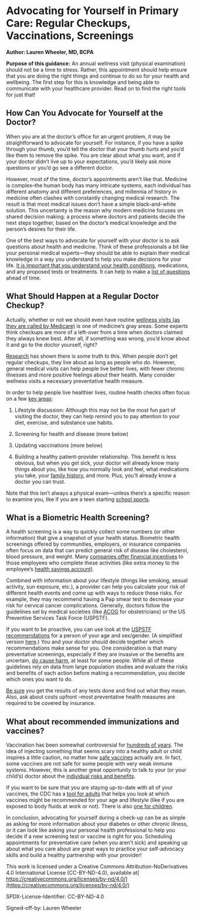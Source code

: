 # Advocating for Yourself in Primary Care: Regular Checkups, Vaccinations, Screenings

**Author: Lauren Wheeler, MD, BCPA** 

**Purpose of this guidance:** An annual wellness visit (physical examination) should not be a time to stress. Rather, this appointment should help ensure that you are doing the right things and continue to do so for your health and wellbeing. The first step for this is knowledge and being able to communicate with your healthcare provider. Read on to find the right tools for just that!

## How Can You Advocate for Yourself at the Doctor?

When you are at the doctor’s office for an urgent problem, it may be straightforward to advocate for yourself. For instance, if you have a spike through your thumb, you’d tell the doctor that your thumb hurts and you’d like them to remove the spike. You are clear about what you want, and if your doctor didn’t live up to your expectations, you’d likely ask more questions or you’d go see a different doctor. 

However, most of the time, doctor’s appointments aren’t like that. Medicine is complex–the human body has many intricate systems, each individual has different anatomy and different preferences, and millennia of history in medicine often clashes with constantly changing medical research. The result is that most medical issues don’t have a simple black-and-white solution. This uncertainty is the reason why modern medicine focuses on shared decision making: a process where doctors and patients decide the next steps together, based on the doctor’s medical knowledge and the person’s desires for their life.

One of the best ways to advocate for yourself with your doctor is to ask questions about health and medicine. Think of these professionals a bit like your personal medical experts—they should be able to explain their medical knowledge in a way you understand to help you make decisions for your life. [It is important that you understand your health conditions](https://www.nia.nih.gov/health/what-should-i-ask-my-doctor-during-checkup), medications, and any proposed tests or treatments. It can help to make a [list of questions](https://www.ahrq.gov/questions/question-builder/online.html) ahead of time. 

## What Should Happen at a Regular Doctor Checkup?

Actually, whether or not we should even have routine [wellness visits (as they are called by Medicare)](https://www.medicare.gov/coverage/yearly-wellness-visits) is one of medicine’s gray areas. Some experts think checkups are more of a left-over from a time when doctors claimed they always knew best. After all, if something was wrong, you’d know about it and go to the doctor yourself, right?

[Research](https://doi.org/10.1001/jama.2021.6524) has shown there is some truth to this. When people don’t get regular checkups, they live about as long as people who do. However, general medical visits can help people live better lives, with fewer chronic illnesses and more positive feelings about their health. Many consider wellness visits a necessary preventative health measure.  

In order to help people live healthier lives, routine health checks often focus on a few [key areas](https://medlineplus.gov/ency/article/002125.htm):

1. Lifestyle discussion: Although this may not be the most fun part of visiting the doctor, they can help remind you to pay attention to your diet, exercise, and substance use habits.

2. Screening for health and disease (more below)

3. Updating vaccinations (more below) 

4. Building a healthy patient-provider relationship. This benefit is less obvious, but when you get sick, your doctor will already know many things about you, like how you normally look and feel, what medications you take, your [family history](https://cbiit.github.io/FHH/html/index.html), and more. Plus, you’ll already know a doctor you can trust.

Note that this isn’t always a physical exam—unless there’s a specific reason to examine you, like if you are a teen starting [school sports](https://www.aap.org/en/patient-care/preparticipation-physical-evaluation/).

## What is a Biometric Health Screening?

A health screening is a way to quickly collect some numbers (or other information) that give a snapshot of your health status. Biometric health screenings offered by communities, employers, or insurance companies often focus on data that can predict general risk of disease like cholesterol, blood pressure, and weight. Many [companies offer financial incentives](https://www.kff.org/report-section/ehbs-2015-section-twelve-health-risk-assessment-biometrics-screening-and-wellness-programs/) to those employees who complete these activities (like extra money to the employee’s [health savings account](https://www.healthcare.gov/glossary/health-savings-account-hsa/)). 

Combined with information about your lifestyle (things like smoking, sexual activity, sun exposure, etc.), a provider can help you calculate your risk of different health events and come up with ways to reduce these risks. For example, they may recommend having a Pap smear test to decrease your risk for cervical cancer complications. Generally, doctors follow the guidelines set by medical societies (like [ACOG](https://www.acog.org/womens-health/healthy-living/screening-and-prevention) for obstetricians) or the US Preventive Services Task Force (USPSTF).

If you want to be proactive, you can use look at the [USPSTF recommendations](https://www.uspreventiveservicestaskforce.org/webview/#!/) for a person of your age and sex/gender. (A simplified version [here](https://health.gov/myhealthfinder).) You and your doctor should decide together which recommendations make sense for you. One consideration is that many preventative screenings, especially if they are invasive or the benefits are uncertain, [do cause harm](https://www.ncbi.nlm.nih.gov/pmc/articles/PMC5507224/), at least for some people. While all of these guidelines rely on data from large population studies and evaluate the risks and benefits of each action before making a recommendation, you decide which ones you want to do.

[Be sure](https://health.gov/myhealthfinder/doctor-visits/screening-tests/get-screened#take-action-tab) you get the results of any tests done and find out what they mean. Also, ask about costs upfront –most preventative health measures are required to be covered by insurance. 

## What about recommended immunizations and vaccines?

Vaccination has been somewhat controversial for [hundreds of years](https://pubmed.ncbi.nlm.nih.gov/29654748/). The idea of injecting something that seems scary into a healthy adult or child inspires a little caution, no matter how [safe vaccines](https://www.cdc.gov/vaccinesafety/ensuringsafety/index.html) actually are. In fact, some vaccines are not safe for some people with very weak immune systems. However, this is another great opportunity to talk to your (or your child’s) doctor about the [individual risks and benefits](https://www.cochranelibrary.com/cdsr/doi/10.1002/14651858.CD001431.pub5/full).

If you want to be sure that you are staying up-to-date with all of your vaccines, the CDC has a [tool for adults](https://www2a.cdc.gov/nip/adultimmsched/) that helps you look at which vaccines might be recommended for your age and lifestyle (like if you are exposed to body fluids at work or not). There is also [one for children](https://www2a.cdc.gov/vaccines/childquiz/). 

In conclusion, advocating for yourself during a check-up can be as simple as asking for more information about your diabetes or other chronic illness, or it can look like asking your personal health professional to help you decide if a new screening test or vaccine is right for you. Scheduling appointments for preventative care (when you aren’t sick) and speaking up about what you care about are great ways to practice your self-advocacy skills and build a healthy partnership with your provider!

This work is licensed under a Creative Commons Attribution-NoDerivatives 4.0 International License (CC-BY-ND-4.0), available at[ https://creativecommons.org/licenses/by-nd/4.0/](https://creativecommons.org/licenses/by-nd/4.0/)

SPDX-License-Identifier: CC-BY-ND-4.0

Signed-off-by: Lauren Wheeler